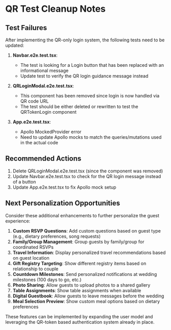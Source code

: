 # QR Test Cleanup Notes

## Test Failures

After implementing the QR-only login system, the following tests need to be updated:

1. **Navbar.e2e.test.tsx**: 
   - The test is looking for a Login button that has been replaced with an informational message
   - Update test to verify the QR login guidance message instead

2. **QRLoginModal.e2e.test.tsx**: 
   - This component has been removed since login is now handled via QR code URL
   - The test should be either deleted or rewritten to test the QRTokenLogin component

3. **App.e2e.test.tsx**: 
   - Apollo MockedProvider error
   - Need to update Apollo mocks to match the queries/mutations used in the actual code

## Recommended Actions

1. Delete QRLoginModal.e2e.test.tsx (since the component was removed)
2. Update Navbar.e2e.test.tsx to check for the QR login message instead of a button
3. Update App.e2e.test.tsx to fix Apollo mock setup

## Next Personalization Opportunities

Consider these additional enhancements to further personalize the guest experience:

1. **Custom RSVP Questions**: Add custom questions based on guest type (e.g., dietary preferences, song requests)
2. **Family/Group Management**: Group guests by family/group for coordinated RSVPs
3. **Travel Information**: Display personalized travel recommendations based on guest location
4. **Gift Registry Targeting**: Show different registry items based on relationship to couple
5. **Countdown Milestones**: Send personalized notifications at wedding milestones (100 days to go, etc.)
6. **Photo Sharing**: Allow guests to upload photos to a shared gallery
7. **Table Assignments**: Show table assignments when available
8. **Digital Guestbook**: Allow guests to leave messages before the wedding
9. **Meal Selection Preview**: Show custom meal options based on dietary preferences

These features can be implemented by expanding the user model and leveraging the QR-token based authentication system already in place.
